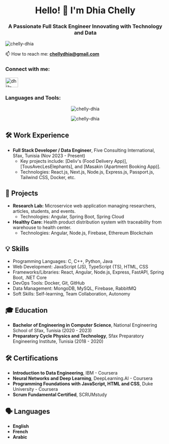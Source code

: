<h1 align="center">Hello! 👋 I'm Dhia Chelly</h1>
<h3 align="center">A Passionate Full Stack Engineer Innovating with Technology and Data</h3>

<p align="left">
  <img src="https://komarev.com/ghpvc/?username=chelly-dhia&label=Profile%20views&color=0e75b6&style=flat" alt="chelly-dhia" />
</p>

📫 How to reach me: **[chellydhia@gmail.com](mailto:chellydhia@gmail.com)**

<h3 align="left">Connect with me:</h3>
<p align="left">
  <a href="https://linkedin.com/in/dhia-chelly" target="_blank"><img align="center" src="https://raw.githubusercontent.com/rahuldkjain/github-profile-readme-generator/master/src/images/icons/Social/linked-in-alt.svg" alt="dhia-chelly" height="30" width="40" /></a>
  <!-- Add more social links here -->
</p>

<h3 align="left">Languages and Tools:</h3>
<p align="left">
  <!-- Icons for languages, frameworks, and tools go here -->
</p>

<p align="center">
  <img src="https://github-readme-stats.vercel.app/api/top-langs?username=chelly-dhia&show_icons=true&locale=en&layout=compact" alt="chelly-dhia" />
</p>
<p align="center">
  <img src="https://github-readme-stats.vercel.app/api?username=chelly-dhia&show_icons=true&locale=en" alt="chelly-dhia" />
</p>

## 🛠️ Work Experience
- **Full Stack Developer / Data Engineer**, Five Consulting International, Sfax, Tunisia (Nov 2023 - Present)
  - Key projects include: [Deliv's (Food Delivery App)], [TousAvecLesElephants], and [Masakin (Apartment Booking App)].
  - Technologies: React.js, Next.js, Node.js, Express.js, Passport.js, Tailwind CSS, Docker, etc.

## 📂 Projects
- **Research Lab:** Microservice web application managing researchers, articles, students, and events.
  - Technologies: Angular, Spring Boot, Spring Cloud
- **Healthy Care:** Health product distribution system with traceability from warehouse to health center.
  - Technologies: Angular, Node.js, Firebase, Ethereum Blockchain

## 💡 Skills
- Programming Languages: C, C++, Python, Java
- Web Development: JavaScript (JS), TypeScript (TS), HTML, CSS
- Frameworks/Libraries: React, Angular, Node.js, Express, FastAPI, Spring Boot, .NET Core
- DevOps Tools: Docker, Git, GitHub
- Data Management: MongoDB, MySQL, Firebase, RabbitMQ
- Soft Skills: Self-learning, Team Collaboration, Autonomy

## 🎓 Education
- **Bachelor of Engineering in Computer Science**, National Engineering School of Sfax, Tunisia (2020 - 2023)
- **Preparatory Cycle Physics and Technology**, Sfax Preparatory Engineering Institute, Tunisia (2018 - 2020)

## 🛠️ Certifications
- **Introduction to Data Engineering**, IBM - Coursera
- **Neural Networks and Deep Learning**, DeepLearning.AI - Coursera
- **Programming Foundations with JavaScript, HTML and CSS**, Duke University - Coursera
- **Scrum Fundamental Certified**, SCRUMstudy

## 🗣️ Languages
- **English**
- **French**
- **Arabic**
